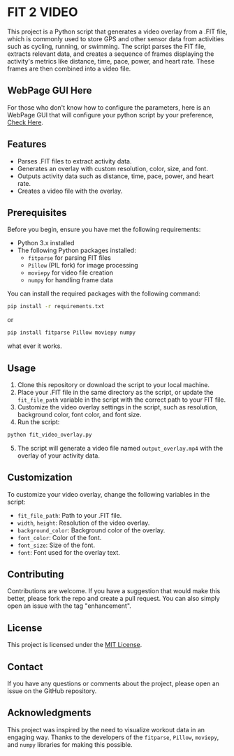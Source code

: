 # FIT 2 VIDEO

This project is a Python script that generates a video overlay from a .FIT file, which is commonly used to store GPS and other sensor data from activities such as cycling, running, or swimming. The script parses the FIT file, extracts relevant data, and creates a sequence of frames displaying the activity's metrics like distance, time, pace, power, and heart rate. These frames are then combined into a video file.

## WebPage GUI Here
For those who don't know how to configure the parameters, here is an WebPage GUI that will configure your python script by your preference, [Check Here](https://fit2video.com/generator/index.html).

## Features

- Parses .FIT files to extract activity data.
- Generates an overlay with custom resolution, color, size, and font.
- Outputs activity data such as distance, time, pace, power, and heart rate.
- Creates a video file with the overlay.

## Prerequisites

Before you begin, ensure you have met the following requirements:

- Python 3.x installed
- The following Python packages installed:
    - `fitparse` for parsing FIT files
    - `Pillow` (PIL fork) for image processing
    - `moviepy` for video file creation
    - `numpy` for handling frame data

You can install the required packages with the following command:

```bash
pip install -r requirements.txt
```

or

```bash
pip install fitparse Pillow moviepy numpy
```

what ever it works.

## Usage

1. Clone this repository or download the script to your local machine.
2. Place your .FIT file in the same directory as the script, or update the `fit_file_path` variable in the script with the correct path to your FIT file.
3. Customize the video overlay settings in the script, such as resolution, background color, font color, and font size.
4. Run the script: 

```bash
python fit_video_overlay.py
```

5. The script will generate a video file named `output_overlay.mp4` with the overlay of your activity data.

## Customization

To customize your video overlay, change the following variables in the script:

- `fit_file_path`: Path to your .FIT file.
- `width`, `height`: Resolution of the video overlay.
- `background_color`: Background color of the overlay.
- `font_color`: Color of the font.
- `font_size`: Size of the font.
- `font`: Font used for the overlay text.

## Contributing

Contributions are welcome. If you have a suggestion that would make this better, please fork the repo and create a pull request. You can also simply open an issue with the tag "enhancement".

## License

This project is licensed under the [MIT License](notion://www.notion.so/haozheli/LICENSE).

## Contact

If you have any questions or comments about the project, please open an issue on the GitHub repository.

## Acknowledgments

This project was inspired by the need to visualize workout data in an engaging way. Thanks to the developers of the `fitparse`, `Pillow`, `moviepy`, and `numpy` libraries for making this possible.